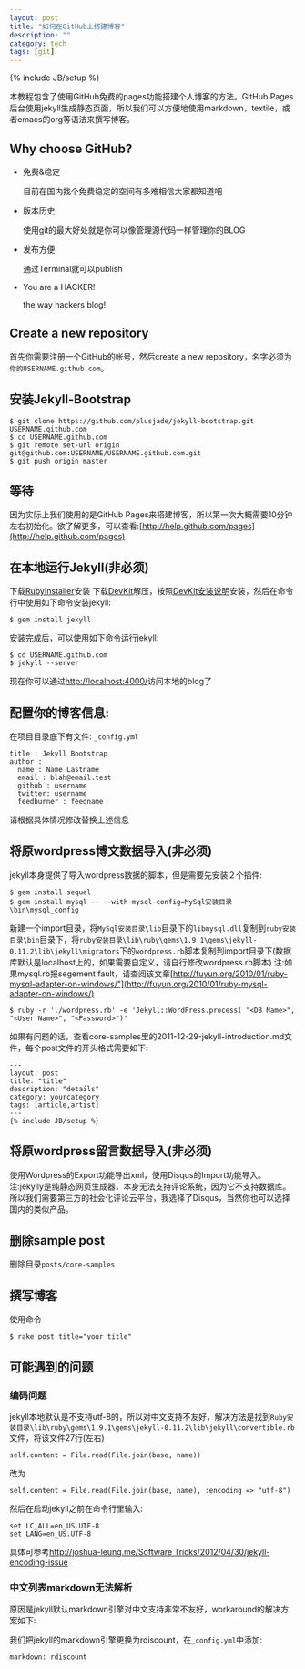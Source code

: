 ```yaml
---
layout: post
title: "如何在GitHub上搭建博客"
description: ""
category: tech
tags: [git]
---
```

{% include JB/setup %}

本教程包含了使用GitHub免费的pages功能搭建个人博客的方法。GitHub Pages后台使用jekyll生成静态页面，所以我们可以方便地使用markdown，textile，或者emacs的org等语法来撰写博客。

## Why choose GitHub?

* 免费&稳定

  目前在国内找个免费稳定的空间有多难相信大家都知道吧

* 版本历史

  使用git的最大好处就是你可以像管理源代码一样管理你的BLOG

* 发布方便

  通过Terminal就可以publish

* You are a HACKER!

  the way hackers blog!

## Create a new repository

首先你需要注册一个GitHub的帐号，然后create a new repository，名字必须为`你的USERNAME.github.com`。

## 安装Jekyll-Bootstrap

    $ git clone https://github.com/plusjade/jekyll-bootstrap.git USERNAME.github.com
    $ cd USERNAME.github.com
    $ git remote set-url origin git@github.com:USERNAME/USERNAME.github.com.git
    $ git push origin master

## 等待

因为实际上我们使用的是GitHub Pages来搭建博客，所以第一次大概需要10分钟左右初始化。欲了解更多，可以查看:[http://help.github.com/pages](http://help.github.com/pages)

## 在本地运行Jekyll(非必须)

下载[RubyInstaller](http://rubyinstaller.org/downloads/)安装
下载[DevKit](http://rubyinstaller.org/downloads/)解压，按照[DevKit安装说明](https://github.com/oneclick/rubyinstaller/wiki/Development-Kit)安装，然后在命令行中使用如下命令安装jekyll:

    $ gem install jekyll

安装完成后，可以使用如下命令运行jekyll:

    $ cd USERNAME.github.com
    $ jekyll --server

现在你可以通过[http://localhost:4000/](http://localhost:4000/)访问本地的blog了

## 配置你的博客信息:

在项目目录底下有文件: `_config.yml`

    title : Jekyll Bootstrap
    author :
      name : Name Lastname
      email : blah@email.test
      github : username
      twitter: username
      feedburner : feedname

请根据具体情况修改替换上述信息

## 将原wordpress博文数据导入(非必须)

jekyll本身提供了导入wordpress数据的脚本，但是需要先安装２个插件:

    $ gem install sequel
    $ gem install mysql -- --with-mysql-config=MySql安装目录\bin\mysql_config

新建一个import目录，将`MySql安装目录\lib`目录下的`libmysql.dll`复制到`ruby安装目录\bin`目录下，将`ruby安装目录\lib\ruby\gems\1.9.1\gems\jekyll-0.11.2\lib\jekyll\migrators`下的`wordpress.rb`脚本复制到import目录下(数据库默认是localhost上的，如果需要自定义，请自行修改wordpress.rb脚本)
注:如果mysql.rb报segement fault，请查阅该文章[http://fuyun.org/2010/01/ruby-mysql-adapter-on-windows/"](http://fuyun.org/2010/01/ruby-mysql-adapter-on-windows/)

    $ ruby -r './wordpress.rb' -e 'Jekyll::WordPress.process( "<DB Name>", "<User Name>", "<Password>")'

如果有问题的话，查看core-samples里的2011-12-29-jekyll-introduction.md文件，每个post文件的开头格式需要如下:

    ---
    layout: post
    title: "title"
    description: "details"
    category: yourcategory
    tags: [article,artist]
    ---
    {% include JB/setup %}

## 将原wordpress留言数据导入(非必须)

使用Wordpress的Export功能导出xml，使用Disqus的Import功能导入。注:jekylly是纯静态网页生成器，本身无法支持评论系统，因为它不支持数据库。所以我们需要第三方的社会化评论云平台，我选择了Disqus，当然你也可以选择国内的类似产品。

## 删除sample post

删除目录`posts/core-samples`

## 撰写博客

使用命令

    $ rake post title="your title"

## 可能遇到的问题

### 编码问题

jekyll本地默认是不支持utf-8的，所以对中文支持不友好，解决方法是找到`Ruby安装目录\lib\ruby\gems\1.9.1\gems\jekyll-0.11.2\lib\jekyll\convertible.rb` 文件，将该文件27行(左右)

    self.content = File.read(File.join(base, name))

改为

    self.content = File.read(File.join(base, name), :encoding => "utf-8")

然后在启动jekyll之前在命令行里输入:

    set LC_ALL=en_US.UTF-8
    set LANG=en_US.UTF-8

具体可参考[http://joshua-leung.me/Software Tricks/2012/04/30/jekyll-encoding-issue](http://joshua-leung.me/Software%20Tricks/2012/04/30/jekyll-encoding-issue/)

### 中文列表markdown无法解析

原因是jekyll默认markdown引擎对中文支持非常不友好，workaround的解决方案如下:

我们把jekyll的markdown引擎更换为rdiscount，在`_config.yml`中添加:

    markdown: rdiscount
